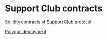 # Support Club contracts

Solidity contracts of [Support Club protocol](support.club)

[Polygon deployment](https://polygonscan.com/address/0x9454078d863afe431579f2d4edd23788d7995ace)
